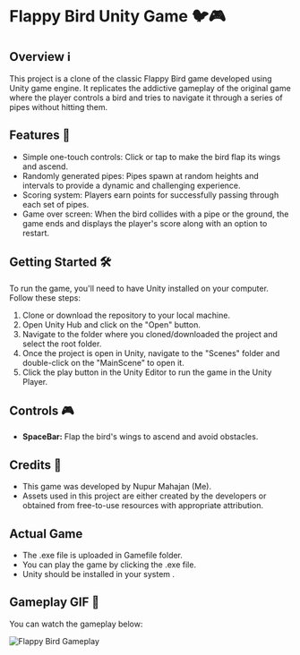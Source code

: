 # Flappy Bird Unity Game 🐦🎮

## Overview ℹ️
This project is a clone of the classic Flappy Bird game developed using Unity game engine. It replicates the addictive gameplay of the original game where the player controls a bird and tries to navigate it through a series of pipes without hitting them.

## Features 🚀
- Simple one-touch controls: Click or tap to make the bird flap its wings and ascend.
- Randomly generated pipes: Pipes spawn at random heights and intervals to provide a dynamic and challenging experience.
- Scoring system: Players earn points for successfully passing through each set of pipes.
- Game over screen: When the bird collides with a pipe or the ground, the game ends and displays the player's score along with an option to restart.

## Getting Started 🛠️
To run the game, you'll need to have Unity installed on your computer. Follow these steps:

1. Clone or download the repository to your local machine.
2. Open Unity Hub and click on the "Open" button.
3. Navigate to the folder where you cloned/downloaded the project and select the root folder.
4. Once the project is open in Unity, navigate to the "Scenes" folder and double-click on the "MainScene" to open it.
5. Click the play button in the Unity Editor to run the game in the Unity Player.

## Controls 🎮
- **SpaceBar:** Flap the bird's wings to ascend and avoid obstacles.

## Credits 🙌
- This game was developed by Nupur Mahajan (Me).
- Assets used in this project are either created by the developers or obtained from free-to-use resources with appropriate attribution.

## Actual Game
- The .exe file is uploaded in Gamefile folder.
- You can play the game by clicking the .exe file.
-  Unity should be installed in your system .
  
## Gameplay GIF 🎥
You can watch the gameplay below:

![Flappy Bird Gameplay](gameplay.gif)
